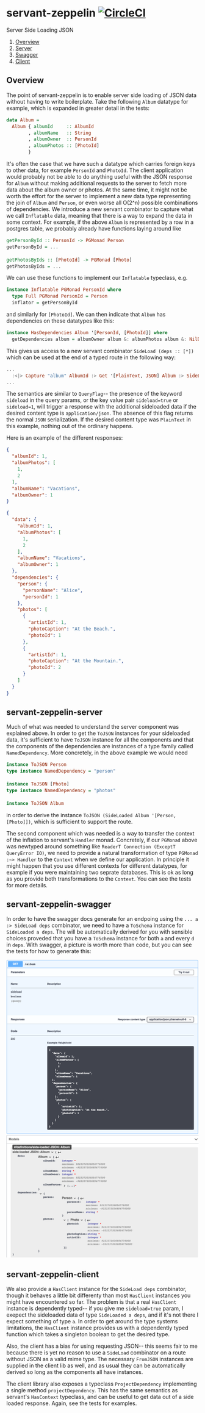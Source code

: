 # servant-zeppelin [![CircleCI](https://circleci.com/gh/martyall/servant-zeppelin/tree/master.svg?style=svg)](https://circleci.com/gh/martyall/servant-zeppelin/tree/master)

Server Side Loading JSON

1. [Overview](#overview)
2. [Server](#servant-zeppelin-server)
3. [Swagger](#servant-zeppelin-swagger)
4. [Client](#servant-zeppelin-client)

## Overview
The point of servant-zeppelin is to enable server side loading of JSON data without having to write boilerplate.
Take the following `Album` datatype for example, which is expanded in greater detail in the tests:

```haskell
data Album =
  Album { albumId     :: AlbumId
        , albumName   :: String
        , albumOwner  :: PersonId
        , albumPhotos :: [PhotoId]
        }
```

It's often the case that we have such a datatype which carries foreign keys to other data, for example `PersonId` and `PhotoId`. The client application would probably not be able to do anything useful with the JSON response for `Album` without making additional requests to the server to fetch more data about the album owner or photos. At the same time, it might not be worth the effort for the server to implement a new data type representing the join of `Album` and `Person`, or even worse all O(2^n) possible combinations of dependencies. We introduce a new servant combinator to capture what we call `Inflatable` data, meaning that there is a way to expand the data in some context. For example, if the above `Album` is represented by a row in a postgres table, we probably already have functions laying around like

```haskell
getPersonById :: PersonId -> PGMonad Person
getPersonById = ...

getPhotosByIds :: [PhotoId] -> PGMonad [Photo]
getPhotosByIds = ...
```

We can use these functions to implement our `Inflatable` typeclass, e.g.

```haskell
instance Inflatable PGMonad PersonId where
  type Full PGMonad PersonId = Person
  inflator = getPersonById 
```

and similarly for `[PhotoId]`. We can then indicate that `Album` has dependencies on these datatypes like this:

```haskell
instance HasDependencies Album '[PersonId, [PhotoId]] where
  getDependencies album = albumOwner album &: albumPhotos album &: NilDeps
```

This gives us access to a new servant combinator `SideLoad (deps :: [*])` which can be used at the end of a typed route in the following way:

```haskell
...
  :<|> Capture "album" AlbumId :> Get '[PlainText, JSON] Album :> SideLoad '[Person, [Photo]]
...
```

The semantics are similar to `QueryFlag`-- the presence of the keyword `sideload` in the query params, or the key value pair `sideload=true` or `sideload=1`, will trigger a response with the additional sideloaded data if the desired content type is `application/json`. The absence of this flag returns the normal `JSON` serialization. If the desired content type was `PlainText` in this example, nothing out of the ordinary happens.

Here is an example of the different responses:


```json
{
  "albumId": 1,
  "albumPhotos": [
    1,
    2
  ],
  "albumName": "Vacations",
  "albumOwner": 1
}
```

```json
{
  "data": {
    "albumId": 1,
    "albumPhotos": [
      1,
      2
    ],
    "albumName": "Vacations",
    "albumOwner": 1
  },
  "dependencies": {
    "person": {
      "personName": "Alice",
      "personId": 1
    },
    "photos": [
      {
        "artistId": 1,
        "photoCaption": "At the Beach.",
        "photoId": 1
      },
      {
        "artistId": 1,
        "photoCaption": "At the Mountain.",
        "photoId": 2
      }
    ]
  }
}
```

## servant-zeppelin-server
Much of what was needed to understand the server component was explained above. In order to get the `ToJSON` instances for your sideloaded data, it's sufficient to have `ToJSON` instance for all the components and that the components of the dependencies are instances of a type family called `NamedDependency`. More concretely, in the above example we would need

```haskell
instance ToJSON Person
type instance NamedDependency = "person"

instance ToJSON [Photo]
type instance NamedDependency = "photos"

instance ToJSON Album
```

in order to derive the instance `ToJSON (SideLoaded Album '[Person, [Photo]])`, which is sufficient to support the route. 

The second component which was needed is a way to transfer the context of the inflation to servant's `Handler` monad. Concretely, if our `PGMonad` above was newtyped around something like `ReaderT Connection (ExceptT QueryError IO)`, we need to provide a natural transformation of type `PGMonad :~> Handler` to the `Context` when we define our application. In principle it might happen that you use different contexts for different datatypes, for example if you were maintaining two seprate databases. This is ok as long as you provide both transformations to the `Context`. You can see the tests for more details.

## servant-zeppelin-swagger
In order to have the swagger docs generate for an endpoing using the `... a :> SideLoad deps` combinator, we need to have a `ToSchema` instance for `SideLoaded a deps`. The will be automatically derived for you with sensible choices proveded that you have a `ToSchema` instance for both `a` and every `d` in `deps`. With swagger, a picture is worth more than code, but you can see the tests for how to generate this:

![Route](https://github.com/martyall/servant-zeppelin/blob/master/images/Route.png?raw=true)
![Model](https://github.com/martyall/servant-zeppelin/blob/master/images/Model.png?raw=true)

## servant-zeppelin-client
We also provide a `HasClient` instance for the `SideLoad deps` combinator, though it behaves a little bit differenty than most `HasClient` instances you might have encountered so far. The problem is that a real `HasClient` instance is dependently typed-- if you give me `sideload=true` param, I exepect the sideloaded data of type `SideLoaded a deps`, and if it's not there I expect something of type `a`. In order to get around the type systems limitations, the `HasClient` instance provides us with a dependently typed function which takes a singleton boolean to get the desired type. 

Also, the client has a bias for using requesting JSON-- this seems fair to me because there is yet no reason to use a `SideLoad` combinator on a route without JSON as a valid mime type. The necessary `FromJSON` instances are supplied in the client lib as well, and as usual they can be automatically derived so long as the components all have instances.

The client library also exposes a typeclass `ProjectDependency` implementing a single method `projectDependency`. This has the same semantics as servant's `HasContext` typeclass, and can be useful to get data out of a side loaded response. 
Again, see the tests for examples.
